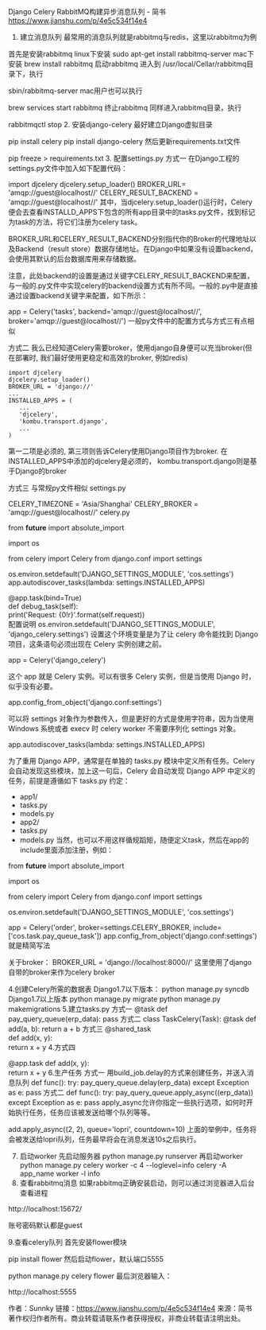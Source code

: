 Django Celery RabbitMQ构建异步消息队列 - 简书 https://www.jianshu.com/p/4e5c534f14e4

1. 建立消息队列
最常用的消息队列就是rabbitmq与redis，这里以rabbitmq为例

首先是安装rabbitmq
linux下安装
sudo apt-get install rabbitmq-server
mac下安装
brew install rabbitmq
启动rabbitmq
进入到 /usr/local/Cellar/rabbitmq目录下，执行

sbin/rabbitmq-server
mac用户也可以执行

brew services start rabbitmq 
终止rabbitmq
同样进入rabbitmq目录，执行

rabbitmqctl stop
2. 安装django-celery
最好建立Django虚拟目录

pip install celery
pip install django-celery
然后更新requirements.txt文件

pip freeze > requirements.txt
3. 配置settings.py
方式一
在Django工程的settings.py文件中加入如下配置代码：

import djcelery
djcelery.setup_loader()
BROKER_URL= 'amqp://guest@localhost//'
CELERY_RESULT_BACKEND = 'amqp://guest@localhost//'
其中，当djcelery.setup_loader()运行时，Celery便会去查看INSTALLD_APPS下包含的所有app目录中的tasks.py文件，找到标记为task的方法，将它们注册为celery task。

BROKER_URL和CELERY_RESULT_BACKEND分别指代你的Broker的代理地址以及Backend（result store）数据存储地址。在Django中如果没有设置backend，会使用其默认的后台数据库用来存储数据。

注意，此处backend的设置是通过关键字CELERY_RESULT_BACKEND来配置，与一般的.py文件中实现celery的backend设置方式有所不同。一般的.py中是直接通过设置backend关键字来配置，如下所示：

app = Celery('tasks', backend='amqp://guest@localhost//', broker='amqp://guest@localhost//')
一般py文件中的配置方式与方式三有点相似

方式二
我么已经知道Celery需要broker，使用django自身便可以充当broker(但在部署时, 我们最好使用更稳定和高效的broker, 例如redis)

    import djcelery
    djcelery.setup_loader()
    BROKER_URL = 'django://'
    ...
    INSTALLED_APPS = (
       ...
       'djcelery',
       'kombu.transport.django',
       ...
    )
第一二项是必须的, 第三项则告诉Celery使用Django项目作为broker.
在INSTALLED_APPS中添加的djcelery是必须的，
kombu.transport.django则是基于Django的broker

方式三
与常规py文件相似
settings.py

CELERY_TIMEZONE = 'Asia/Shanghai'
CELERY_BROKER = 'amqp://guest@localhost//'
celery.py

from __future__ import absolute_import

import os

from celery import Celery
from django.conf import settings

os.environ.setdefault('DJANGO_SETTINGS_MODULE', 'cos.settings')
app.autodiscover_tasks(lambda: settings.INSTALLED_APPS)  
 
@app.task(bind=True)  
def debug_task(self):  
    print('Request: {0!r}'.format(self.request))  
配置说明
os.environ.setdefault('DJANGO_SETTINGS_MODULE', 'django_celery.settings')
设置这个环境变量是为了让 celery 命令能找到 Django 项目，这条语句必须出现在 Celery 实例创建之前。

app = Celery('django_celery')

这个 app 就是 Celery 实例。可以有很多 Celery 实例，但是当使用 Django 时，似乎没有必要。

app.config_from_object('django.conf:settings')

可以将 settings 对象作为参数传入，但是更好的方式是使用字符串，因为当使用 Windows 系统或者 execv 时 celery worker 不需要序列化 settings 对象。

app.autodiscover_tasks(lambda: settings.INSTALLED_APPS)

为了重用 Django APP，通常是在单独的 tasks.py 模块中定义所有任务。Celery 会自动发现这些模块，加上这一句后，Celery 会自动发现 Django APP 中定义的任务，前提是遵循如下 tasks.py 约定：

- app1/    
- tasks.py    
- models.py
- app2/   
- tasks.py    
- models.py
当然，也可以不用这样循规蹈矩，随便定义task，然后在app的include里面添加注册，例如：

from __future__ import absolute_import

import os

from celery import Celery
from django.conf import settings

os.environ.setdefault('DJANGO_SETTINGS_MODULE', 'cos.settings')


app = Celery('order', broker=settings.CELERY_BROKER, include=['cos.task.pay_queue_task'])
app.config_from_object('django.conf:settings')
就是精简写法

关于broker：
BROKER_URL = 'django://localhost:8000//'
这里使用了django自带的broker来作为celery broker

4.创建Celery所需的数据表
Django1.7以下版本：
python manage.py syncdb
Django1.7以上版本
python manage.py migrate
python manage.py makemigrations
5.建立tasks.py
方式一
@task
def pay_query_queue(erp_data):
    pass
方式二
class TaskCelery(Task):
    @task
    def add(a, b):
        return a + b
方式三
@shared_task  
def add(x, y):  
    return x + y 
4.方式四

@app.task 
def add(x, y):  
    return x + y 
6.生产任务
方式一
用build_job.delay的方式来创建任务，并送入消息队列
def func():
        try:
            pay_query_queue.delay(erp_data)
        except Exception as e:
            pass
方式二
def func():
        try:
            pay_query_queue.apply_async((erp_data))
        except Exception as e:
            pass
apply_async允许你指定一些执行选项，如何时开始执行任务，任务应该被发送给哪个队列等等。

add.apply_async((2, 2), queue='lopri', countdown=10)
上面的举例中，任务将会被发送给lopri队列，任务最早将会在消息发送10s之后执行。

7. 启动worker
先启动服务器
python manage.py runserver
再启动worker
python manage.py celery worker -c 4 --loglevel=info
celery -A app_name worker -l info
8. 查看rabbitmq消息
如果rabbitmq正确安装启动，则可以通过浏览器进入后台查看进程

http://localhost:15672/

账号密码默认都是guest

9.查看celery队列
首先安装flower模块

pip install flower
然后启动flower，默认端口5555

python manage.py celery flower
最后浏览器输入：

http://localhost:5555

作者：Sunnky
链接：https://www.jianshu.com/p/4e5c534f14e4
来源：简书
著作权归作者所有。商业转载请联系作者获得授权，非商业转载请注明出处。